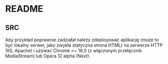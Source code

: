 README
=============

SRC
-------------

Aby przykład poprawnie zadziałał należy zdeployować aplikację (może to być lokalny serwer, jako zwykła statyczna strona HTML) na serwerze HTTP (IIS, Apache) i używać Chrome >= 18.0 (z włączonym przełącznik MediaStream) lub Opera 12 alpha (Next).